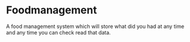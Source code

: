 # Foodmanagement
A food management system which will store what did you had at any time and any time you can check read that data.
